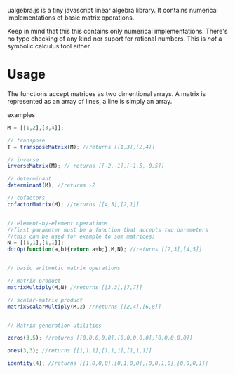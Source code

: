ualgebra.js is a tiny javascript linear algebra library.
It contains numerical implementations of basic matrix operations.

Keep in mind that this this contains only numerical implementations. There's no type checking of any kind nor suport for rational numbers.
This is _not_ a symbolic calculus tool either.

Usage
=====

The functions accept matrices as two dimentional arrays. A matrix is represented as an array of lines, a line is simply an array.

examples

```javascript
M = [[1,2],[3,4]];

// transpose
T = transposeMatrix(M); //returns [[1,3],[2,4]]

// inverse
inverseMatrix(M); // returns [[-2,-1],[-1.5,-0.5]]

// determinant
determinant(M); //returns -2

// cofactors
cofactorMatrix(M); //returns [[4,3],[2,1]]


// element-by-element operations
//first parameter must be a function that accepts two paremeters
//this can be used for example to sum matrices:
N = [[1,1],[1,1]];
dotOp(function(a,b){return a+b;},M,N); //returns [[2,3],[4,5]]


// basic aritmetic matrix operations

// matrix product
matrixMultiply(M,N) //returns [[3,3],[7,7]]

// scalar-matrix product
matrixScalarMultiply(M,2) //returns [[2,4],[6,8]]


// Matrix generation utilities

zeros(3,5); //returns [[0,0,0,0,0],[0,0,0,0,0],[0,0,0,0,0]]

ones(3,3); //returns [[1,1,1],[1,1,1],[1,1,1]]

identity(4); //returns [[1,0,0,0],[0,1,0,0],[0,0,1,0],[0,0,0,1]]

```
